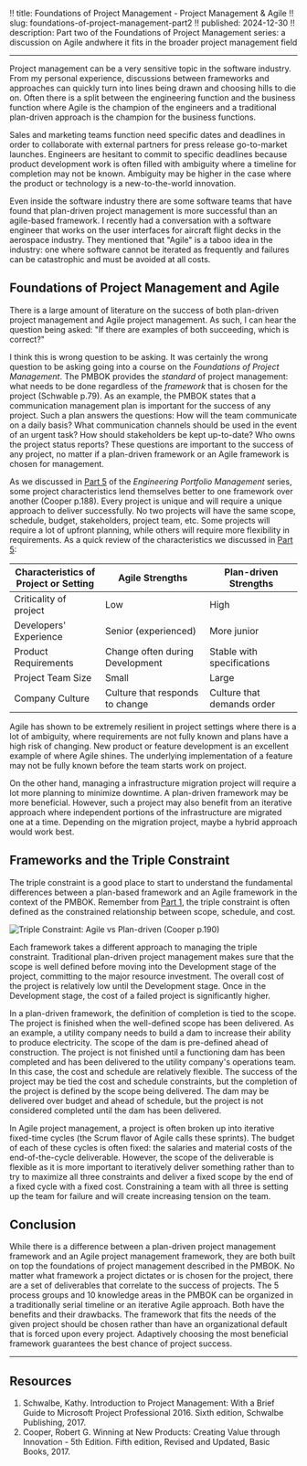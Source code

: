 !! title: Foundations of Project Management - Project Management & Agile
!! slug: foundations-of-project-management-part2
!! published: 2024-12-30
!! description: Part two of the Foundations of Project Management series: a discussion on Agile andwhere it fits in the broader project management field

---

Project management can be a very sensitive topic in the software industry. From my personal
experience, discussions between frameworks and approaches can quickly turn into lines being drawn
and choosing hills to die on. Often there is a split between the engineering function and the
business function where Agile is the champion of the engineers and a traditional plan-driven
approach is the champion for the business functions. 

Sales and marketing teams function need specific dates and deadlines in order to collaborate with
external partners for press release go-to-market launches. Engineers are hesitant to commit to
specific deadlines because product development work is often filled with ambiguity where a timeline
for completion may not be known. Ambiguity may be higher in the case where the product or technology
is a new-to-the-world innovation.

Even inside the software industry there are some software teams that have found that plan-driven
project management is more successful than an agile-based framework. I recently had a conversation
with a software engineer that works on the user interfaces for aircraft flight decks in the
aerospace industry. They mentioned that "Agile" is a taboo idea in the industry: one where software
cannot be iterated as frequently and failures can be catastrophic and must be avoided at all costs.


## Foundations of Project Management and Agile

There is a large amount of literature on the success of both plan-driven project management and
Agile project management. As such, I can hear the question being asked: "If there are examples of
both succeeding, which is correct?"

I think this is wrong question to be asking. It was certainly the wrong question to be asking going
into a course on the _Foundations of Project Management_. The PMBOK provides the _standard_ of
project management: what needs to be done regardless of the _framework_ that is chosen for the
project (Schwable p.79). As an example, the PMBOK states that a communication management plan is
important for the success of any project. Such a plan answers the questions: How will the team
communicate on a daily basis? What communication channels should be used in the event of an urgent
task? How should stakeholders be kept up-to-date? Who owns the project status reports? These
questions are important to the success of any project, no matter if a plan-driven framework or an
Agile framework is chosen for management. 

As we discussed in [Part 5](/post/engineering-portfolio-management-part5) of the _Engineering
Portfolio Management_ series, some project characteristics lend themselves better to one framework
over another (Cooper p.188). Every project is unique and will require a unique approach to deliver
successfully. No two projects will have the same scope, schedule, budget, stakeholders, project
team, etc. Some projects will require a lot of upfront planning, while others will require more
flexibility in requirements. As a quick review of the characteristics we discussed in 
[Part 5](/post/engineering-portfolio-management-part5): 

| Characteristics of<br/>Project or Setting | Agile Strengths | Plan-driven Strengths |
| ----------------------------------------- | --------------- | --------------------- |
| Criticality of project | Low | High |
| Developers' Experience | Senior (experienced) | More junior |
| Product Requirements | Change often during Development | Stable with specifications |
| Project Team Size | Small | Large |
| Company Culture | Culture that responds to change | Culture that demands order |

Agile has shown to be extremely resilient in project settings where there is a lot of ambiguity,
where requirements are not fully known and plans have a high risk of changing. New product or
feature development is an excellent example of where Agile shines. The underlying implementation of
a feature may not be fully known before the team starts work on project.

On the other hand, managing a infrastructure migration project will require a lot more planning to
minimize downtime. A plan-driven framework may be more beneficial. However, such a project may also
benefit from an iterative approach where independent portions of the infrastructure are migrated one
at a time. Depending on the migration project, maybe a hybrid approach would work best.


## Frameworks and the Triple Constraint

The triple constraint is a good place to start to understand the fundamental differences between a
plan-based framework and an Agile framework in the context of the PMBOK. Remember from 
[Part 1](/posts/Foundations-of-project-management-part1), the triple constraint is often defined as
the constrained relationship between scope, schedule, and cost. 

![Triple Constraint: Agile vs Plan-driven (Cooper p.190)](/posts/0072/triple-constraint-agile.png)

Each framework takes a different approach to managing the triple constraint. Traditional plan-driven
project management makes sure that the scope is well defined before moving into the Development
stage of the project, committing to the major resource investment. The overall cost of the project
is relatively low until the Development stage. Once in the Development stage, the cost of a failed
project is significantly higher.

In a plan-driven framework, the definition of completion is tied to the scope. The project is
finished when the well-defined scope has been delivered. As an example, a utility company needs to
build a dam to increase their ability to produce electricity. The scope of the dam is pre-defined
ahead of construction. The project is not finished until a functioning dam has been completed and
has been delivered to the utility company's operations team. In this case, the cost and schedule are
relatively flexible. The success of the project may be tied the cost and schedule constraints, but
the completion of the project is defined by the scope being delivered. The dam may be delivered over
budget and ahead of schedule, but the project is not considered completed until the dam has been
delivered.

In Agile project management, a project is often broken up into iterative fixed-time cycles (the
Scrum flavor of Agile calls these sprints). The budget of each of these cycles is often fixed: the
salaries and material costs of the end-of-the-cycle deliverable. However, the scope of the
deliverable is flexible as it is more important to iteratively deliver something rather than to try
to maximize all three constraints and deliver a fixed scope by the end of a fixed cycle with a fixed
cost. Constraining a team with all three is setting up the team for failure and will create
increasing tension on the team.


## Conclusion

While there is a difference between a plan-driven project management framework and an Agile project
management framework, they are both built on top the foundations of project management described in
the PMBOK. No matter what framework a project dictates or is chosen for the project, there are a set
of deliverables that correlate to the success of projects. The 5 process groups and 10 knowledge
areas in the PMBOK can be organized in a traditionally serial timeline or an iterative Agile
approach. Both have the benefits and their drawbacks. The framework that fits the needs of the given
project should be chosen rather than have an organizational default that is forced upon every
project. Adaptively choosing the most beneficial framework guarantees the best chance of project
success.

---

## Resources

1. Schwalbe, Kathy. Introduction to Project Management: With a Brief Guide to Microsoft Project Professional 2016. Sixth edition, Schwalbe Publishing, 2017.
2. Cooper, Robert G. Winning at New Products: Creating Value through Innovation - 5th Edition. Fifth edition, Revised and Updated, Basic Books, 2017.
